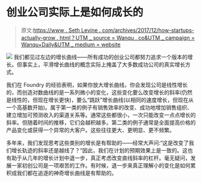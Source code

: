 # 创业公司实际上是如何成长的

> 原文:[https://www . Seth Levine . com/archives/2017/12/how-startups-actually-grow . html？UTM _ source = Wanqu . co&UTM _ campaign = Wanqu+Daily&UTM _ medium = website](https://www.sethlevine.com/archives/2017/12/how-startups-actually-grow.html?utm_source=wanqu.co&utm_campaign=Wanqu+Daily&utm_medium=website)

[![](../Images/f0530e621504295cb49d74107022bd76.png)](https://www.sethlevine.com/wp-content/uploads/VC-Adventure-Charts.png) 我们都见过左边的增长曲线——所有成功的创业公司都努力追求一个版本的增长。但事实上，平滑增长曲线的概念实际上掩盖了大多数成功公司的真实增长方式。

我们在 Foundry 的经验表明，如果你放大增长曲线，你会发现公司是线性增长的，而创造对数曲线的是一系列微小的变化，这些变化要么改变增长的斜率(仍然是线性的，但现在增长更快)，要么“跳跃”增长曲线(以相同的速度增长，但现在从一个高基数开始)。属于第一类的例子有销售效率的改变、成功地增加销售组织、建立增加可预测收入的渠道关系等。通常这些都很小，一次只能改变一点点增长的斜率。但随着时间的推移，它们会越积越多。第二类的例子通常是全面提高价格的产品变化或获得一个异常的大客户。这些往往更大、更明显、更不频繁。

多年来，我们发现思考这些类别的增长是有帮助的——经常大声问:“这是改变了我们增长轨迹的斜率还是越线了？”因此，我们在计划的预期效果上是一致的。这也有助于从几年的增长计划中退一步，真正考虑改变直线斜率的杠杆。毫无疑问，发展一家初创公司是一项艰苦的工作。有时候，退一步来真正理解小的变化是如何累积成我们都在追逐的神奇增长曲线是有帮助的。